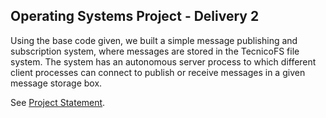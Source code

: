 ## Operating Systems Project - Delivery 2

Using the base code given, we built a simple message publishing and subscription system, where messages are stored in the TecnicoFS file system. The system has an autonomous server process to which different client processes can connect to publish or receive messages in a given message storage box.

See [Project Statement](https://github.com/tecnico-so/enunciado-proj-so-2022-23).
